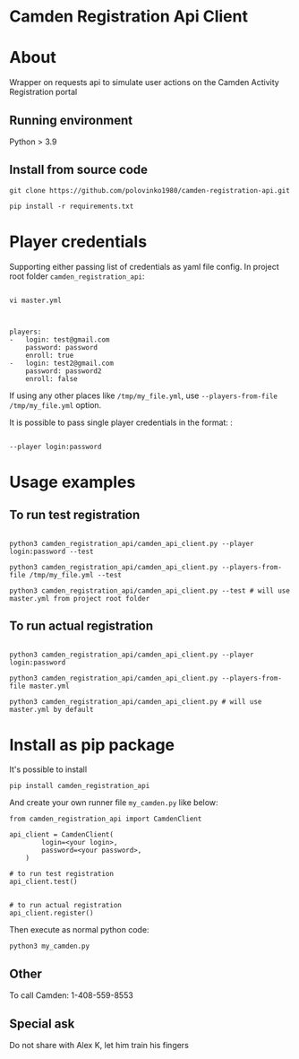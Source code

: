 # Camden Registration Api Client


# About

Wrapper on requests api to simulate user actions
on the Camden Activity Registration portal


## Running environment

Python > 3.9

## Install from source code

```
git clone https://github.com/polovinko1980/camden-registration-api.git

pip install -r requirements.txt

```

# Player credentials

Supporting either passing list of credentials as yaml file config.
In project root folder ```camden_registration_api```:

```

vi master.yml



players:
-   login: test@gmail.com
    password: password
    enroll: true
-   login: test2@gmail.com
    password: password2
    enroll: false
```
If using any other places like ```/tmp/my_file.yml```,
use ```--players-from-file /tmp/my_file.yml``` option.



It is possible to pass single player credentials in the format:
<login>:<password>

```

--player login:password

```


# Usage examples

## To run test registration

```

python3 camden_registration_api/camden_api_client.py --player login:password --test

python3 camden_registration_api/camden_api_client.py --players-from-file /tmp/my_file.yml --test

python3 camden_registration_api/camden_api_client.py --test # will use master.yml from project root folder

```


## To run actual registration

```

python3 camden_registration_api/camden_api_client.py --player login:password

python3 camden_registration_api/camden_api_client.py --players-from-file master.yml

python3 camden_registration_api/camden_api_client.py # will use master.yml by default

```


# Install as pip package

It's possible to install

```
pip install camden_registration_api

```

And create your own runner file ```my_camden.py``` like below:

```
from camden_registration_api import CamdenClient

api_client = CamdenClient(
        login=<your login>,
        password=<your password>,
    )

# to run test registration
api_client.test()


# to run actual registration
api_client.register()
```

Then execute as normal python code:

```python3 my_camden.py```


## Other

To call Camden: 1-408-559-8553



## Special ask

Do not share with Alex K, let him train his fingers
